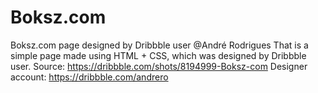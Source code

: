 # Boksz.com
Boksz.com page designed by Dribbble user @André Rodrigues
That is a simple page made using HTML + CSS, which was designed by Dribbble user.
Source: https://dribbble.com/shots/8194999-Boksz-com
Designer account: https://dribbble.com/andrero
